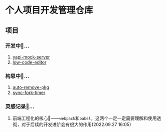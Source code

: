 # 个人项目开发管理仓库

## 项目

### 开发中🚀...

1. [yapi-mock-server](./%E5%B7%A5%E5%85%B7/yapi-mock-server.md)
2. [low-code-editor](./%E5%BA%94%E7%94%A8/low-code-editor.md)

### 构思中🤔...

1. [auto-remove-pkg](./%E5%B7%A5%E5%85%B7/auto-remove-pkg.md)
2. [sync-fork-timer](./%E5%B7%A5%E5%85%B7/sync-fork-timer.md)

### 灵感记录📝...

1. 前端工程化的核心🔧——`webpack`和`babel`，这两个一定一定需要理解和使用透彻，对于后续的开发进阶会有很大的作用(2022.09.27 16:05)
